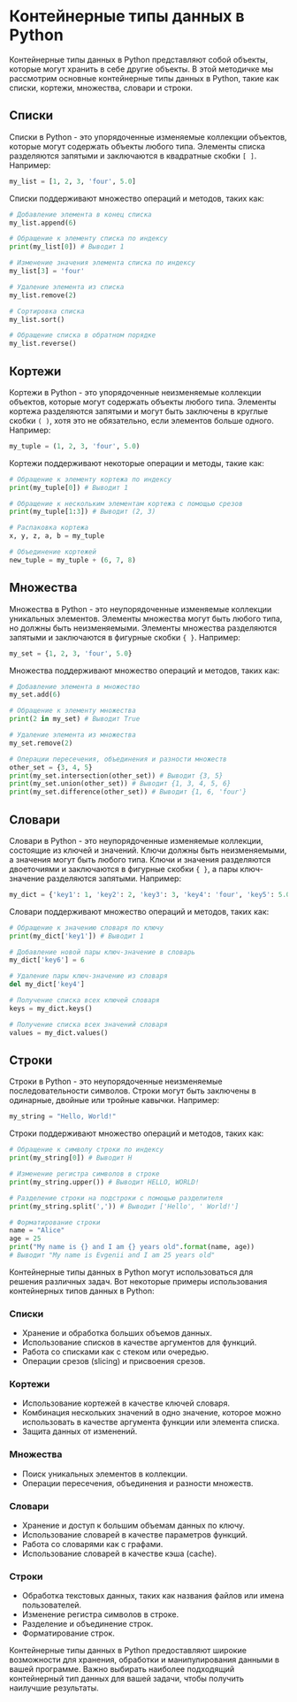 # Контейнерные типы данных в Python

Контейнерные типы данных в Python представляют собой объекты, которые могут хранить в себе другие объекты. В этой методичке мы рассмотрим основные контейнерные типы данных в Python, такие как списки, кортежи, множества, словари и строки.

## Списки

Списки в Python - это упорядоченные изменяемые коллекции объектов, которые могут содержать объекты любого типа. Элементы списка разделяются запятыми и заключаются в квадратные скобки `[ ]`. Например:

```python
my_list = [1, 2, 3, 'four', 5.0]
```

Списки поддерживают множество операций и методов, таких как:

```python
# Добавление элемента в конец списка
my_list.append(6)

# Обращение к элементу списка по индексу
print(my_list[0]) # Выводит 1

# Изменение значения элемента списка по индексу
my_list[3] = 'four'

# Удаление элемента из списка
my_list.remove(2)

# Сортировка списка
my_list.sort()

# Обращение списка в обратном порядке
my_list.reverse()
```

## Кортежи

Кортежи в Python - это упорядоченные неизменяемые коллекции объектов, которые могут содержать объекты любого типа. Элементы кортежа разделяются запятыми и могут быть заключены в круглые скобки `( )`, хотя это не обязательно, если элементов больше одного. Например:

```python
my_tuple = (1, 2, 3, 'four', 5.0)
```

Кортежи поддерживают некоторые операции и методы, такие как:

```python
# Обращение к элементу кортежа по индексу
print(my_tuple[0]) # Выводит 1

# Обращение к нескольким элементам кортежа с помощью срезов
print(my_tuple[1:3]) # Выводит (2, 3)

# Распаковка кортежа
x, y, z, a, b = my_tuple

# Объединение кортежей
new_tuple = my_tuple + (6, 7, 8)
```

## Множества

Множества в Python - это неупорядоченные изменяемые коллекции уникальных элементов. Элементы множества могут быть любого типа, но должны быть неизменяемыми. Элементы множества разделяются запятыми и заключаются в фигурные скобки `{ }`. Например:

```python
my_set = {1, 2, 3, 'four', 5.0}
```

Множества поддерживают множество операций и методов, таких как:

```python
# Добавление элемента в множество
my_set.add(6)

# Обращение к элементу множества
print(2 in my_set) # Выводит True

# Удаление элемента из множества
my_set.remove(2)

# Операции пересечения, объединения и разности множеств
other_set = {3, 4, 5}
print(my_set.intersection(other_set)) # Выводит {3, 5}
print(my_set.union(other_set)) # Выводит {1, 3, 4, 5, 6}
print(my_set.difference(other_set)) # Выводит {1, 6, 'four'}
```

## Словари

Словари в Python - это неупорядоченные изменяемые коллекции, состоящие из ключей и значений. Ключи должны быть неизменяемыми, а значения могут быть любого типа. Ключи и значения разделяются двоеточиями и заключаются в фигурные скобки `{ }`, а пары ключ-значение разделяются запятыми. Например:

```python
my_dict = {'key1': 1, 'key2': 2, 'key3': 3, 'key4': 'four', 'key5': 5.0}
```

Словари поддерживают множество операций и методов, таких как:

```python
# Обращение к значению словаря по ключу
print(my_dict['key1']) # Выводит 1

# Добавление новой пары ключ-значение в словарь
my_dict['key6'] = 6

# Удаление пары ключ-значение из словаря
del my_dict['key4']

# Получение списка всех ключей словаря
keys = my_dict.keys()

# Получение списка всех значений словаря
values = my_dict.values()
```

## Строки

Строки в Python - это неупорядоченные неизменяемые последовательности символов. Строки могут быть заключены в одинарные, двойные или тройные кавычки. Например:

```python
my_string = "Hello, World!"
```

Строки поддерживают множество операций и методов, таких как:

```python
# Обращение к символу строки по индексу
print(my_string[0]) # Выводит H

# Изменение регистра символов в строке
print(my_string.upper()) # Выводит HELLO, WORLD!

# Разделение строки на подстроки с помощью разделителя
print(my_string.split(',')) # Выводит ['Hello', ' World!']

# Форматирование строки
name = "Alice"
age = 25
print("My name is {} and I am {} years old".format(name, age))
# Выводит "My name is Evgenii and I am 25 years old"
```

Контейнерные типы данных в Python могут использоваться для решения различных задач. Вот некоторые примеры использования контейнерных типов данных в Python:

### Списки

- Хранение и обработка больших объемов данных.
- Использование списков в качестве аргументов для функций.
- Работа со списками как с стеком или очередью.
- Операции срезов (slicing) и присвоения срезов.

### Кортежи

- Использование кортежей в качестве ключей словаря.
- Комбинация нескольких значений в одно значение, которое можно использовать в качестве аргумента функции или элемента списка.
- Защита данных от изменений.

### Множества

- Поиск уникальных элементов в коллекции.
- Операции пересечения, объединения и разности множеств.

### Словари

- Хранение и доступ к большим объемам данных по ключу.
- Использование словарей в качестве параметров функций.
- Работа со словарями как с графами.
- Использование словарей в качестве кэша (cache).

### Строки

- Обработка текстовых данных, таких как названия файлов или имена пользователей.
- Изменение регистра символов в строке.
- Разделение и объединение строк.
- Форматирование строк.


Контейнерные типы данных в Python предоставляют широкие возможности для хранения, обработки и манипулирования данными в вашей программе. Важно выбирать наиболее подходящий контейнерный тип данных для вашей задачи, чтобы получить наилучшие результаты.
